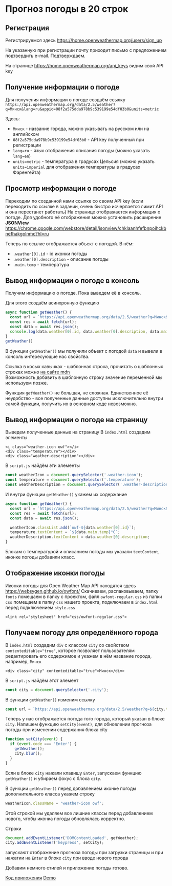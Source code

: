 # Прогноз погоды в 20 строк

## Регистрация

Регистрируемся здесь https://home.openweathermap.org/users/sign_up

На указанную при регистрации почту приходит письмо с предложением подтвердить e-mail. Подтверждаем.

На странице https://home.openweathermap.org/api_keys видим свой API key

## Получение информации о погоде

Для получения информации о погоде создаём ссылку
`https://api.openweathermap.org/data/2.5/weather?q=Минск&lang=ru&appid=08f2a575dda978b9c539199e54df03b0&units=metric`

Здесь:
- `Минск` - название города, можно указывать на русском или на английском
- `08f2a575dda978b9c539199e54df03b0` - API key полученный при регистрации 
- `lang=ru` - язык отображения описания погоды (можно указать `lang=en`)
- `units=metric` - температура в градусах Цельсия (можно указать `units=imperial` для отображения температуры в градусах Фаренгейта)

## Просмотр информации о погоде

Переходим по созданной нами ссылке со своим API key (если переходить по ссылке в задании, очень быстро исчерпается лимит API и она перестанет работать)
На странице отображается информация о погоде. Для удобного её отображения можно установить расширение **JSONView** https://chrome.google.com/webstore/detail/jsonview/chklaanhfefbnpoihckbnefhakgolnmc?hl=ru

Теперь по ссылке отображается объект с погодой. В нём:
- `.weather[0].id` - id иконки погоды
- `.weather[0].description` - описание погоды
- `.main.temp` - температура

## Вывод информации о погоде в консоль

Получим информацию о погоде. Пока выведем её в консоль.

Для этого создаём асинхронную функцию

```javascript
async function getWeather() {  
  const url = `https://api.openweathermap.org/data/2.5/weather?q=Минск&lang=ru&appid=08f2a575dda978b9c539199e54df03b0&units=metric`;
  const res = await fetch(url);
  const data = await res.json(); 
  console.log(data.weather[0].id, data.weather[0].description, data.main.temp);
}
getWeather()
```
В функции `getWeather()` мы получили объект с погодой `data` и вывели в консоль интересующие нас свойства.

Ссылка в косых кавычках - шаблонная строка, прочитать о шаблонных строках можно [на сайте mdn](https://developer.mozilla.org/ru/docs/Web/JavaScript/Reference/template_strings)  
Возможность добавить в шаблонную строку значение переменной мы используем позже.

Функция `getWeather()` не большая, не сложная. Единственное её неудобство - все полученные данные доступны исключительно внутри самой функции, получить их в основном коде невозможно. 

## Вывод информации о погоде на страницу

Выведем полученные данные на страницу
В `index.html` создадим элементы

```
<i class="weather-icon owf"></i>
<div class="temperature"></div>
<div class="weather-description"></div>
```

В `script.js` найдём эти элементы

```javascript
const weatherIcon = document.querySelector('.weather-icon');
const temperature = document.querySelector('.temperature');
const weatherDescription = document.querySelector('.weather-description');
```

И внутри функции `getWeather()` укажем их содержание

```javascript
async function getWeather() {
  const url = `https://api.openweathermap.org/data/2.5/weather?q=Минск&lang=ru&appid=08f2a575dda978b9c539199e54df03b0&units=metric`;
  const res = await fetch(url);
  const data = await res.json();

  weatherIcon.classList.add(`owf-${data.weather[0].id}`);
  temperature.textContent = `${data.main.temp}°C`;
  weatherDescription.textContent = data.weather[0].description;
}
```

Блокам с температурой и описанием погоды мы указали `textContent`, иконке погоды добавили класс.

## Отображение иконки погоды

Иконки погоды для Open Weather Map API находятся здесь https://websygen.github.io/owfont/
Скачиваем, распаковываем, папку `fonts` помещаем в папку с проектом, файл `owfont-regular.css` из папки `css` помещаем в папку `css` нашего проекта, подключаем в `index.html`  перед подключением `style.css` 

```
<link rel="stylesheet" href="css/owfont-regular.css">
```

## Получаем погоду для определённого города

В `index.html` создадим `div` с классом `city` со свойством `contenteditable="true"`, которое позволяет пользователям редактировать его содержимое и укажем в нём название города, например, `Минск`  

```
<div class="city" contenteditable="true">Минск</div>
```

В `script.js` найдём этот элемент

```javascript
const city = document.querySelector('.city');
```

В функции `getWeather()` изменим ссылку

```javascript
const url = `https://api.openweathermap.org/data/2.5/weather?q=${city.textContent}&lang=ru&appid=08f2a575dda978b9c539199e54df03b0&units=metric`;
```

Теперь у нас отображается погода того города, который указан в блоке `city`.
Напишем функцию `setCity(event)`, для обновлении прогноза погоды при изменении содержания блока city

```javascript
function setCity(event) {
  if (event.code === 'Enter') {
    getWeather();
    city.blur();
  }
}
```

Если в блоке `city` нажали клавишу `Enter`, запускаем функцию `getWeather()` и убираем фокус с блока `city`.

В функции `getWeather()` перед добавлением иконке погоды дополнительного класса укажем строку

```javascript
weatherIcon.className = 'weather-icon owf';
```

Этой строкой мы удаляем все лишние классы перед добавлением нового, чтобы иконка погоды обновлялась корректно.

Строки

```javascript
document.addEventListener('DOMContentLoaded', getWeather);
city.addEventListener('keypress', setCity);
```

запускают отображение прогноза погоды при загрузки страницы и при нажатии на `Enter` в блоке `city` при вводе нового города

Добавим немного стилей и приложение погоды готово.

[Код приложения](https://github.com/irinainina/ready-projects/tree/weather/weather)
[Demo](https://irinainina.github.io/ready-projects/weather/)
